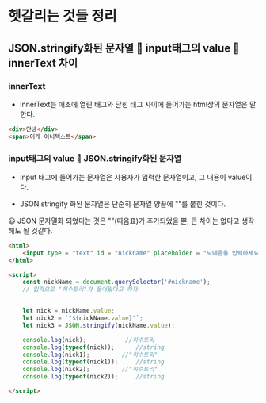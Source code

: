 # 헷갈리는 것들 정리





## JSON.stringify화된 문자열 🚀 input태그의 value 🚀 innerText 차이



### innerText

* innerText는 애초에 열린 태그와 닫힌 태그 사이에 들어가는 html상의 문자열은 말한다.

```html
<div>안녕</div>
<span>이게 이너텍스트</span>
```


### input태그의 value 🚀 JSON.stringify화된 문자열

* input 태그에 들어가는 문자열은 사용자가 입력한 문자열이고, 그 내용이 value이다.

* JSON.stringify 화된 문자열은 단순히 문자열 양끝에 ""를 붙힌 것이다.

😃 JSON 문자열화 되었다는 것은 ""(따옴표)가 추가되었을 뿐, 큰 차이는 없다고 생각해도 될 것같다.

```html
<html>
    <input type = "text" id = "nickname" placeholder = "닉네음을 입력하세요">
</html>

<script>
    const nickName = document.querySelector('#nickname');
    // 입력으로 "히수토리"가 들어왔다고 하자.


    let nick = nickName.value;                 
    let nick2 = `"${nickName.value}"`;          
    let nick3 = JSON.stringify(nickName.value); 

    console.log(nick);           //히수토리
    console.log(typeof(nick));      //string
    console.log(nick1);         //"히수토리"
    console.log(typeof(nick1));     //string
    console.log(nick2);         //"히수토리"
    console.log(typeof(nick2));     //string

</script>
```





